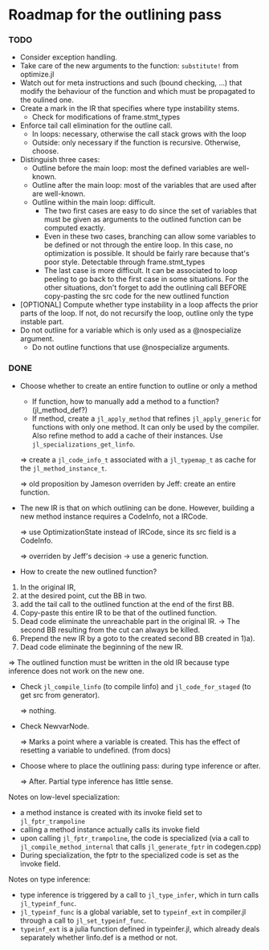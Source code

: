 # Roadmap for the outlining pass


### TODO
- Consider exception handling.
- Take care of the new arguments to the function: `substitute!` from optimize.jl
- Watch out for meta instructions and such (bound checking, ...) that modify
  the behaviour of the function and which must be propagated to the oulined one.
- Create a mark in the IR that specifies where type instability stems.
  * Check for modifications of frame.stmt_types
- Enforce tail call elimination for the outline call.
  * In loops: necessary, otherwise the call stack grows with the loop
  * Outside: only necessary if the function is recursive. Otherwise, choose.
- Distinguish three cases:
  * Outline before the main loop: most the defined variables are well-known.
  * Outline after the main loop: most of the variables that are used after are
    well-known.
  * Outline within the main loop: difficult.
    + The two first cases are easy to do since the set of variables that must
     be given as arguments to the outlined function can be computed exactly.
    + Even in these two cases, branching can allow some variables to be defined
     or not through the entire loop. In this case, no optimization is possible.
     It should be fairly rare because that's poor style. Detectable through
     frame.stmt_types
    + The last case is more difficult. It can be associated to loop peeling to
     go back to the first case in some situations. For the other situations,
     don't forget to add the outlining call BEFORE copy-pasting the src code
     for the new outlined function
- \[OPTIONAL\] Compute whether type instability in a loop affects the prior parts
  of the loop. If not, do not recursify the loop, outline only the type instable
  part.
- Do not outline for a variable which is only used as a @nospecialize argument.
  * Do not outline functions that use @nospecialize arguments.

### DONE
- Choose whether to create an entire function to outline or only a method
  * If function, how to manually add a method to a function? (jl_method_def?)
  * If method, create a `jl_apply_method` that refines `jl_apply_generic` for
     functions with only one method. It can only be used by the compiler.
     Also refine method to add a cache of their instances.
     Use `jl_specializations_get_linfo`.

  ⇒ create a `jl_code_info_t` associated with a `jl_typemap_t` as cache for the
`jl_method_instance_t`.

  ⇒ old proposition by Jameson overriden by Jeff: create an entire function.

- The new IR is that on which outlining can be done. However, building a new
  method instance requires a CodeInfo, not a IRCode.

  ⇒ use OptimizationState instead of IRCode, since its src field is a CodeInfo.

  ⇒ overriden by Jeff's decision → use a generic function.

- How to create the new outlined function?
 1. In the original IR,
   1. at the desired point, cut the BB in two.
   2. add the tail call to the outlined function at the end of the first BB.
 2. Copy-paste this entire IR to be that of the outlined function.
 3. Dead code eliminate the unreachable part in the original IR.
    -> The second BB resulting from the cut can always be killed.
 4. Prepend the new IR by a goto to the created second BB created in 1)a).
 5. Dead code eliminate the beginning of the new IR.

  ⇒ The outlined function must be written in the old IR because type
     inference does not work on the new one.

- Check `jl_compile_linfo` (to compile linfo) and `jl_code_for_staged` (to get
  src from generator).

  ⇒ nothing.

- Check NewvarNode.

  ⇒ Marks a point where a variable is created. This has the effect of resetting
     a variable to undefined. (from docs)

- Choose where to place the outlining pass: during type inference or after.

  ⇒ After. Partial type inference has little sense.



Notes on low-level specialization:
- a method instance is created with its invoke field set to `jl_fptr_trampoline`
- calling a method instance actually calls its invoke field
- upon calling `jl_fptr_trampoline`, the code is specialized (via a call to
  `jl_compile_method_internal` that calls `jl_generate_fptr` in codegen.cpp)
- During specialization, the fptr to the specialized code is set as the ìnvoke
  field.

Notes on type inference:
- type inference is triggered by a call to `jl_type_infer`, which in turn calls
  `jl_typeinf_func`.
- `jl_typeinf_func` is a global variable, set to `typeinf_ext` in compiler.jl
  through a call to `jl_set_typeinf_func`.
- `typeinf_ext` is a julia function defined in typeinfer.jl, which already deals
  separately whether linfo.def is a method or not.
